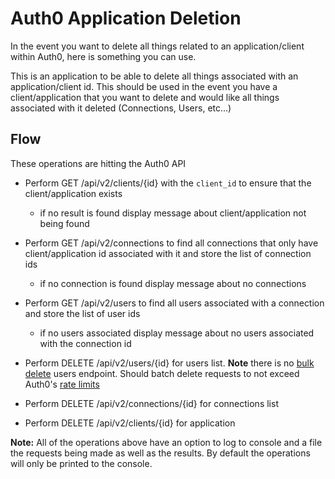 # Auth0 Application Deletion

In the event you want to delete all things related to an application/client within Auth0, here is something you can use.

This is an application to be able to delete all things associated with an application/client id. This should be used in the event you have a client/application that you want to delete and would like all things associated with it deleted (Connections, Users, etc...)

## Flow

These operations are hitting the Auth0 API

* Perform GET /api/v2/clients/{id} with the `client_id` to ensure that the client/application exists

  * if no result is found display message about client/application not being found

* Perform GET /api/v2/connections to find all connections that only have client/application id associated with it and store the list of connection ids

  * if no connection is found display message about no connections

* Perform GET /api/v2/users to find all users associated with a connection and store the list of user ids

  * if no users associated display message about no users associated with the connection id

* Perform DELETE /api/v2/users/{id} for users list. **Note** there is no [bulk delete](https://community.auth0.com/t/is-there-a-way-to-bulk-delete-users/10832) users endpoint. Should batch delete requests to not exceed Auth0's [rate limits](https://auth0.com/docs/policies/rate-limits#management-api-v2)

* Perform DELETE /api/v2/connections/{id} for connections list

* Perform DELETE /api/v2/clients/{id} for application

**Note:** All of the operations above have an option to log to console and a file the requests being made as well as the results. By default the operations will only be printed to the console.